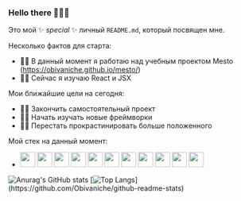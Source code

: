 ### Hello there 👋🧙‍♂️

Это мой ✨ _special_ ✨ личный `README.md`, который посвящен мне.

Несколько фактов для старта:

- 👨‍💻 В данный момент я работаю над учебным проектом Mesto (https://obivaniche.github.io/mesto/)
- 👨‍🏫 Сейчас я изучаю React и JSX

Мои ближайшие цели на сегодня:

- 🕵️‍♂️ Закончить самостоятельный проект
- 👨‍🚀 Начать изучать новые фреймворки
- 🧟‍♂️ Перестать прокрастинировать больше положенного

Мой стек на данный момент:

- <img src="https://user-images.githubusercontent.com/89666734/177563212-5ef219f8-b2cb-424e-a6e5-ad441a962761.png" width="30" /> <img src="https://user-images.githubusercontent.com/89666734/177563511-87d37077-8880-47ca-802e-4dd630274ade.png" width="30" /> <img src="https://user-images.githubusercontent.com/89666734/177564826-f0df841d-32e5-4a6d-8f61-81b2a2371d2e.jpg" width="30" /> <img src="https://user-images.githubusercontent.com/89666734/177565051-45c4523e-77b9-48a2-9ba2-17b0f85c1fc1.png" width="30" /> <img src="https://user-images.githubusercontent.com/89666734/177565205-789ac4a1-7e25-4a67-9140-5c8edef9def7.png" width="30" /> <img src="https://user-images.githubusercontent.com/89666734/177565476-45c25902-3f65-4e64-b266-3586d294ad82.png" width="30" /> <img src="https://user-images.githubusercontent.com/89666734/177565623-d5e046bc-9ec5-430f-ab7a-0e5e9810e954.png" width="30" /> <img src="https://user-images.githubusercontent.com/89666734/177565810-ff0fda85-8c4f-47a3-9e64-e4f744425f5f.png" width="30" /> <img src="https://user-images.githubusercontent.com/89666734/177566056-f73aed0b-2b74-4efe-a1e2-a44096c357c4.png" width="30" /> <img src="https://user-images.githubusercontent.com/89666734/177566206-4e28c8da-d17b-4daa-8df2-7a109918b3e2.png" width="30" /> <img src="https://user-images.githubusercontent.com/89666734/177566490-9a5aea12-f736-4cb5-a6d4-99645fc8c244.png" width="30" />


![Anurag's GitHub stats](https://github-readme-stats.vercel.app/api?username=Obivaniche&hide=contribs,prs) [![Top Langs](https://github-readme-stats.vercel.app/api/top-langs/?username=Obivaniche&layout=compact&card_width="495")](https://github.com/Obivaniche/github-readme-stats)
